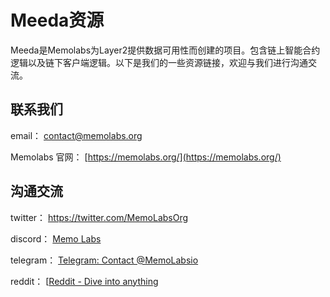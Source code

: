 # Meeda资源

Meeda是Memolabs为Layer2提供数据可用性而创建的项目。包含链上智能合约逻辑以及链下客户端逻辑。以下是我们的一些资源链接，欢迎与我们进行沟通交流。

## 联系我们

email： [contact@memolabs.org](contact@memolabs.org)

Memolabs 官网： [https://memolabs.org/](https://memolabs.org/)

## 沟通交流

twitter： https://twitter.com/MemoLabsOrg

discord： [Memo Labs](https://discord.com/invite/YG4Ydv2E7X)

telegram： [Telegram: Contact @MemoLabsio](https://t.me/MemoLabsio)

reddit： [[Reddit - Dive into anything](https://www.reddit.com/user/memolabs/)
